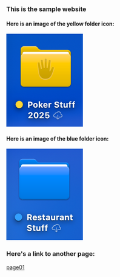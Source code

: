 ### This is the sample website
#### Here is an image of the yellow folder icon:
![yellow_folder](./yellow_folder.png)
#### Here is an image of the blue folder icon:
![blue_folder](./Resources/blue_folder.png)
### Here's a link to another page:
[page01](pages/page01.md)

